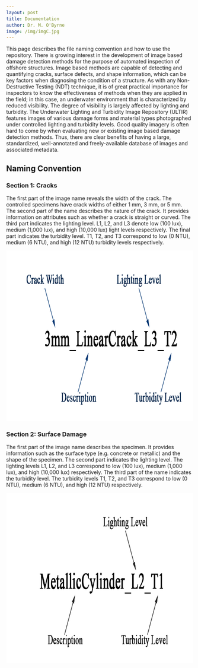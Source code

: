 ```yaml
--- 
layout: post
title: Documentation
author: Dr. M. O'Byrne
image: /img/imgC.jpg
---
```


This page describes the file naming convention and how to use the repository. There is growing interest in the development of image based damage detection methods for the purpose of automated inspection of offshore structures. Image based methods are capable of detecting and quantifying cracks, surface defects, and shape information, which can be key factors when diagnosing the condition of a structure. As with any Non-Destructive Testing (NDT) technique, it is of great practical importance for inspectors to know the effectiveness of  methods when they are applied in the field; in this case, an underwater environment that is characterized by reduced visibility. The degree of visibility is largely affected by lighting and turbidity. The Underwater Lighting and Turbidity Image Repository (ULTIR) features images of various damage forms and material types photographed under controlled lighting and turbidity levels. Good quality imagery is often hard to come by when evaluating new or existing image based damage detection methods. Thus, there are clear benefits of having a large, standardized, well-annotated and freely-available database of images and associated metadata.

## Naming Convention
### Section 1: Cracks
The first part of the image name reveals the width of the crack. The controlled specimens have crack widths of either 1 mm, 3 mm, or 5 mm.
The second part of the name describes the nature of the crack. It provides information on attributes such as whether a crack is straight or curved.
The third part indicates the lighting level. L1, L2, and L3 denote low (100 lux), medium (1,000 lux), and high (10,000 lux) light levels respectively.
The final part indicates the turbidity level. T1, T2, and T3 correspond to low (0 NTU), medium (6 NTU), and high (12 NTU) turbidity levels respectively.

<img src="/img/CrackNamingConvention1.png" alt="Crack naming convention" width="957" height="459">

### Section 2: Surface Damage
The first part of the image name describes the specimen. It provides information such as the surface type (e.g. concrete or metallic) and the shape of the specimen.
The second part indicates the lighting level. The lighting levels L1, L2, and L3 correspond to low (100 lux), medium (1,000 lux), and high (10,000 lux) respectively.
The third part of the name indicates the turbidity level. The turbidity levels T1, T2, and T3 correspond to low (0 NTU), medium (6 NTU), and high (12 NTU) respectively.

<img src="/img/SurfaceNamingConvention1.png" alt="Surface naming convention" width="957" height="459">